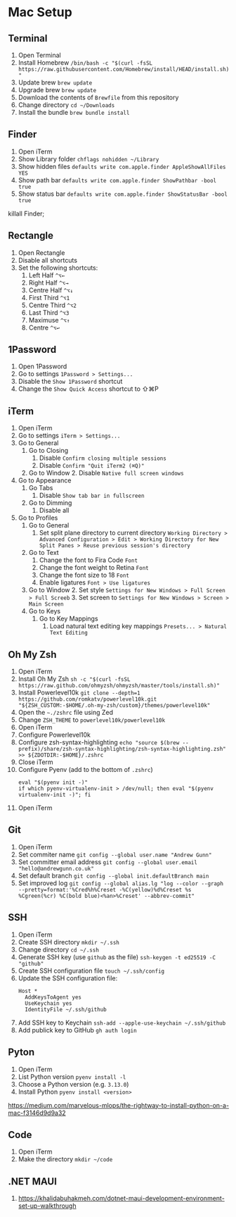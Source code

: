 # Mac Setup

## Terminal

1. Open Terminal
1. Install Homebrew `/bin/bash -c "$(curl -fsSL https://raw.githubusercontent.com/Homebrew/install/HEAD/install.sh)"`
1. Update brew `brew update`
1. Upgrade brew `brew update`
1. Download the contents of `Brewfile` from this repository
1. Change directory `cd ~/Downloads`
1. Install the bundle `brew bundle install`

## Finder

1. Open iTerm
1. Show Library folder `chflags nohidden ~/Library`
1. Show hidden files `defaults write com.apple.finder AppleShowAllFiles YES`
1. Show path bar `defaults write com.apple.finder ShowPathbar -bool true`
1. Show status bar `defaults write com.apple.finder ShowStatusBar -bool true`

killall Finder;

## Rectangle

1. Open Rectangle
1. Disable all shortcuts
1. Set the following shortcuts:
    1. Left Half `^⌥←`
    2. Right Half `^⌥→`
    2. Centre Half `^⌥↓`
    2. First Third `^⌥1`
    2. Centre Third `^⌥2`
    2. Last Third `^⌥3`
    2. Maximuse `^⌥↑`
    2. Centre `^⌥↩`

## 1Password

1. Open 1Password
1. Go to settings `1Password > Settings...`
1. Disable the `Show 1Password` shortcut
1. Change the `Show Quick Access` shortcut to ⇧⌘P

## iTerm

1. Open iTerm
1. Go to settings `iTerm > Settings...`
1. Go to General
    1. Go to Closing
        1. Disable `Confirm closing multiple sessions`
        1. Disable `Confirm "Quit iTerm2 (⌘Q)"`
    1. Go to Window
        2. Disable `Native full screen windows`
1. Go to Appearance
    1. Go Tabs
        1. Disable `Show tab bar in fullscreen`
    1. Go to Dimming
        1. Disable all 
1. Go to Profiles
    1. Go to General
        1. Set split plane directory to current directory `Working Directory > Advanced Configuration > Edit > Working Directory for New Split Panes > Reuse previous session's directory`
    1. Go to Text
        1. Change the font to Fira Code `Font`
        1. Change the font weight to Retina `Font`
        1. Change the font size to 18 `Font`
        1. Enable ligatures `Font > Use ligatures`
    1. Go to Window
        2. Set style `Settings for New Windows > Full Screen > Full Screeb`
        3. Set screen to `Settings for New Windows > Screen > Main Screen`
    1. Go to Keys
        1. Go to Key Mappings
            1. Load natural text editing key mappings `Presets... > Natural Text Editing`

## Oh My Zsh

1. Open iTerm
1. Install Oh My Zsh `sh -c "$(curl -fsSL https://raw.github.com/ohmyzsh/ohmyzsh/master/tools/install.sh)"`
1. Install Powerlevel10k `git clone --depth=1 https://github.com/romkatv/powerlevel10k.git "${ZSH_CUSTOM:-$HOME/.oh-my-zsh/custom}/themes/powerlevel10k"`
1. Open the `~./zshrc` file using Zed
1. Change `ZSH_THEME` to `powerlevel10k/powerlevel10k`
1. Open iTerm
1. Configure Powerlevel10k
1. Configure zsh-syntax-highlighting  `echo "source $(brew --prefix)/share/zsh-syntax-highlighting/zsh-syntax-highlighting.zsh" >> ${ZDOTDIR:-$HOME}/.zshrc` 
1. Close iTerm
1. Configure Pyenv (add to the bottom of `.zshrc`)
    ```
    eval "$(pyenv init -)"
    if which pyenv-virtualenv-init > /dev/null; then eval "$(pyenv virtualenv-init -)"; fi
    ```
1. Open iTerm

## Git

1. Open iTerm
1. Set commiter name `git config --global user.name "Andrew Gunn"`
1. Set committer email address `git config --global user.email "hello@andrewgunn.co.uk"`
1. Set default branch `git config --global init.defaultBranch main`
1. Set improved log `git config --global alias.lg "log --color --graph --pretty=format:'%Cred%h%Creset -%C(yellow)%d%Creset %s %Cgreen(%cr) %C(bold blue)<%an>%Creset' --abbrev-commit"`

## SSH

1. Open iTerm
1. Create SSH directory `mkdir ~/.ssh`
1. Change directory `cd ~/.ssh`
1. Generate SSH key (use `github` as the file) `ssh-keygen -t ed25519 -C "github"`
1. Create SSH configuration file `touch ~/.ssh/config`
1. Update the SSH configuration file:
    ```
    Host *
      AddKeysToAgent yes
      UseKeychain yes
      IdentityFile ~/.ssh/github
    ```
1. Add SSH key to Keychain `ssh-add --apple-use-keychain ~/.ssh/github`
1. Add publick key to GitHub `gh auth login`

## Pyton

1. Open iTerm
1. List Python version `pyenv install -l`
1. Choose a Python version (e.g. `3.13.0`)
1. Install Python `pyenv install <version>`

https://medium.com/marvelous-mlops/the-rightway-to-install-python-on-a-mac-f3146d9d9a32

## Code

1. Open iTerm
1. Make the directory `mkdir ~/code`

## .NET MAUI

1. https://khalidabuhakmeh.com/dotnet-maui-development-environment-set-up-walkthrough
